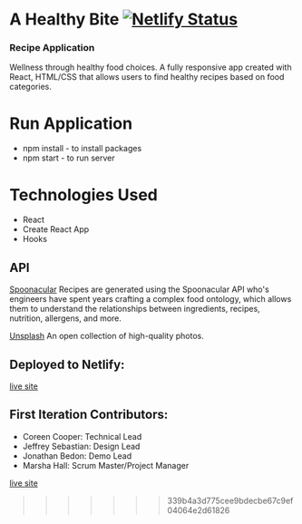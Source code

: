 # A Healthy Bite [![Netlify Status](https://api.netlify.com/api/v1/badges/0a996ebb-3e4c-47c3-a2d9-a606f56fdb0d/deploy-status)](https://app.netlify.com/sites/ahealthybite/deploys)
### Recipe Application
 Wellness through healthy food choices.
 A fully responsive app created with React, HTML/CSS that allows users to find healthy recipes based on food categories.

# Run Application
- npm install - to install packages
- npm start - to run server

# Technologies Used
- React
- Create React App
- Hooks
 
## API
[Spoonacular](https://spoonacular.com/food-api)
Recipes are generated using the Spoonacular API who's engineers have spent years crafting a complex food ontology, which allows them to understand the relationships between ingredients, recipes, nutrition, allergens, and more.

[Unsplash](https://unsplash.com/developers)
An open collection of high-quality photos.

## Deployed to Netlify:
[live site](https://ahealthybite.netlify.app/)

## First Iteration Contributors:
- Coreen Cooper: Technical Lead
- Jeffrey Sebastian: Design Lead
- Jonathan Bedon: Demo Lead
- Marsha Hall: Scrum Master/Project Manager

[live site](https://a-healthy-bite.netlify.app/)
>>>>>>> 339b4a3d775cee9bdecbe67c9ef04064e2d61826
